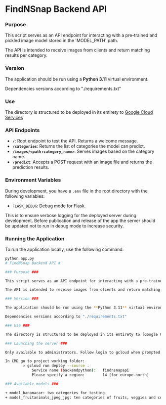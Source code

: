 # FindNSnap Backend API #

### Purpose ###

This script serves as an API endpoint for interacting with a pre-trained and pickled image model stored in the 'MODEL_PATH' path.

The API is intended to receive images from clients and return matching results per category.

### Version ###

The application should be run using a **Python 3.11** virtual environment.

Dependencies versions according to "./requirements.txt"

### Use ###

The directory is structured to be deployed in its entirety to [Google Cloud Services](https://cloud.google.com)

### API Endpoints ###

- **`/`**: Root endpoint to test the API. Returns a welcome message.
- **`/categories`**: Returns the list of categories the model can predict.
- **`/images/<path:category_name>`**: Serves images based on the category name.
- **`/predict`**: Accepts a POST request with an image file and returns the prediction results.

### Environment Variables ###

During development, you have a `.env` file in the root directory with the following variables:

- `FLASK_DEBUG`: Debug mode for Flask.

This is to ensure verbose logging for the deployed server during development.
Before publication and release of the app the server should be updated not to run in debug mode to increase security.

### Running the Application ###

To run the application locally, use the following command:

```sh
python app.py
# FindNSnap Backend API #

### Purpose ###

This script serves as an API endpoint for interacting with a pre-trained and pickled image model stored as "./model.p" in the root directory.

The API is intended to receive images from clients and return matching results per category.

### Version ###

The application should be run using the **Python 3.11** virtual environment stored in "./env"

Dependencies versions according to "./requirements.txt"

### Use ###

The directory is structured to be deployed in its entirety to [Google Cloud Services](https://cloud.google.com)

### Launching the server ###

Only available to administrators. Follow login to gcloud when prompted.

In CMD go to project working folder:
        > gcloud run deploy --source .
            Service name (backendpython):   findnsnapapi
            Please specify a region:        14 [for europe-north]

### Available models ###

+ model_bananacar: two categories for testing
+ model_fruitanimals_jpeg_jpg: ten categories of fruits, veggies and common animals